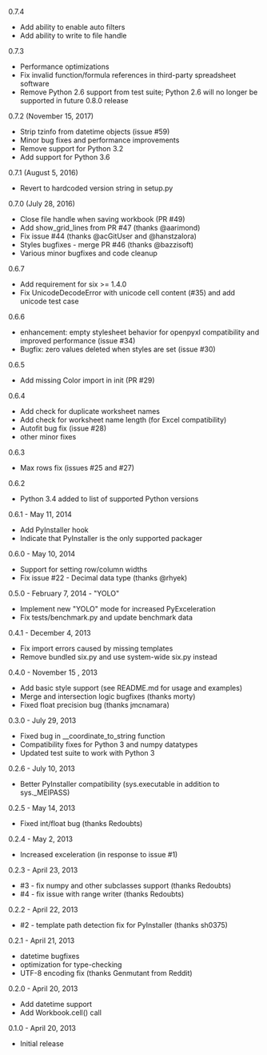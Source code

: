 0.7.4
* Add ability to enable auto filters
* Add ability to write to file handle

0.7.3
* Performance optimizations
* Fix invalid function/formula references in third-party spreadsheet software
* Remove Python 2.6 support from test suite; Python 2.6 will no longer be supported in future 0.8.0 release

0.7.2 (November 15, 2017)
* Strip tzinfo from datetime objects (issue #59)
* Minor bug fixes and performance improvements
* Remove support for Python 3.2
* Add support for Python 3.6

0.7.1 (August 5, 2016)
* Revert to hardcoded version string in setup.py

0.7.0 (July 28, 2016)
* Close file handle when saving workbook (PR #49)
* Add show\_grid\_lines from PR #47 (thanks @aarimond)
* Fix issue #44 (thanks @acGitUser and @hanstzalora)
* Styles bugfixes - merge PR #46 (thanks @bazzisoft)
* Various minor bugfixes and code cleanup

0.6.7
* Add requirement for six >= 1.4.0
* Fix UnicodeDecodeError with unicode cell content (#35) and add unicode test case

0.6.6
* enhancement: empty stylesheet behavior for openpyxl compatibility and improved performance (issue #34)
* Bugfix: zero values deleted when styles are set (issue #30)

0.6.5
* Add missing Color import in init (PR #29)

0.6.4
* Add check for duplicate worksheet names
* Add check for worksheet name length (for Excel compatibility)
* Autofit bug fix (issue #28)
* other minor fixes

0.6.3
* Max rows fix (issues #25 and #27)

0.6.2
* Python 3.4 added to list of supported Python versions

0.6.1 - May 11, 2014
* Add PyInstaller hook
* Indicate that PyInstaller is the only supported packager

0.6.0 - May 10, 2014
* Support for setting row/column widths
* Fix issue #22 - Decimal data type (thanks @rhyek)

0.5.0 - February 7, 2014 - "YOLO"
* Implement new "YOLO" mode for increased PyExceleration
* Fix tests/benchmark.py and update benchmark data

0.4.1 - December 4, 2013
* Fix import errors caused by missing templates
* Remove bundled six.py and use system-wide six.py instead

0.4.0 - November 15 , 2013
* Add basic style support (see README.md for usage and examples)
* Merge and intersection logic bugfixes (thanks morty)
* Fixed float precision bug (thanks jmcnamara)

0.3.0 - July 29, 2013
* Fixed bug in \_\_coordinate\_to\_string function
* Compatibility fixes for Python 3 and numpy datatypes
* Updated test suite to work with Python 3

0.2.6 - July 10, 2013
* Better PyInstaller compatibility (sys.executable in addition to sys.\_MEIPASS)

0.2.5 - May 14, 2013
* Fixed int/float bug (thanks Redoubts)

0.2.4 - May 2, 2013
* Increased exceleration (in response to issue #1)

0.2.3 - April 23, 2013
* #3 - fix numpy and other subclasses support (thanks Redoubts)
* #4 - fix issue with range writer (thanks Redoubts)

0.2.2 - April 22, 2013
* #2 - template path detection fix for PyInstaller (thanks sh0375)

0.2.1 - April 21, 2013
* datetime bugfixes
* optimization for type-checking
* UTF-8 encoding fix (thanks Genmutant from Reddit)

0.2.0 - April 20, 2013
* Add datetime support
* Add Workbook.cell() call

0.1.0 - April 20, 2013
* Initial release
